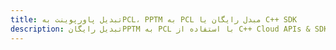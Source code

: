 ---title: تبدیل پاورپوینت بهPCL، PPTM به PCL مبدل رایگان یا C++ SDKdescription: تبدیل رایگانPPTM به PCL با استفاده از C++ Cloud APIs & SDK. همچنین اسناد Microsoft PowerPoint را در Cloud ایجاد، ویرایش و رندر کنید.---